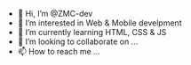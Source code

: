 - 👋 Hi, I’m @ZMC-dev
- 👀 I’m interested in Web & Mobile develpment
- 🌱 I’m currently learning HTML, CSS & JS
- 💞️ I’m looking to collaborate on ... 
- 📫 How to reach me ...

<!---
ZMC-dev/ZMC-dev is a ✨ special ✨ repository because its `README.md` (this file) appears on your GitHub profile.
You can click the Preview link to take a look at your changes.
--->
